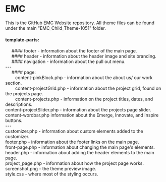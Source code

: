 # EMC  
This is the GitHub EMC Website repository. All theme files can be found under the main "EMC_Child_Theme-1051" folder.  

#### template-parts:  
&nbsp;&nbsp;&nbsp;&nbsp; #### footer - information about the footer of the main page.  
&nbsp;&nbsp;&nbsp;&nbsp; #### header - information about the header image and site branding.  
&nbsp;&nbsp;&nbsp;&nbsp; #### navigation - information about the pull out menu.  
	---  
&nbsp;&nbsp;&nbsp;&nbsp; #### page:  
&nbsp;&nbsp;&nbsp;&nbsp;&nbsp;&nbsp;&nbsp;&nbsp;content-pinkBlock.php - information about the about us/ our work section.  
&nbsp;&nbsp;&nbsp;&nbsp;&nbsp;&nbsp;&nbsp;&nbsp;content-projectGrid.php - information about the project grid, found on the projects page.  
&nbsp;&nbsp;&nbsp;&nbsp;&nbsp;&nbsp;&nbsp;&nbsp;content-projects.php - information on the project titles, dates, and descriptions.  
		content-projectSlider.php - information about the projects page slider.  
		content-wordbar.php information about the Emerge, Innovate, and Inspire buttons.  
	---  
	customizer.php - information about custom elements added to the customizer.  
	footer.php - information about the footer links on the main page.  
	front-page.php - information about changing the main page's elements.  
	header.php - information about adding the header elements to the main page.  
	project_page.php - information about how the project page works.  
	screenshot.png - the theme preview image.  
	style.css - where most of the styling occurs.  